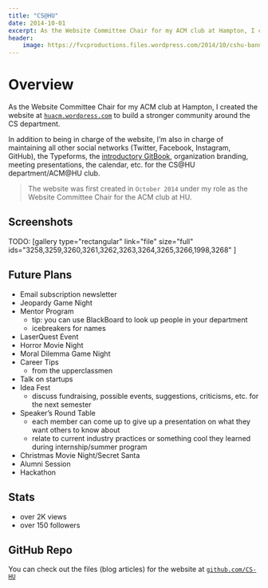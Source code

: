```yaml
---
title: "CS@HU"
date: 2014-10-01
excerpt: As the Website Committee Chair for my ACM club at Hampton, I created the website at huacm.wordpress.com to build a stronger community around the CS department.
header:
    image: https://fvcproductions.files.wordpress.com/2014/10/cshu-banner.jpg
---
```


Overview
========

As the Website Committee Chair for my ACM club at Hampton, I created the
website at [`huacm.wordpress.com`](https://huacm.wordpress.com "CS@HU")
to build a stronger community around the CS department.

In addition to being in charge of the website, I’m also in charge of
maintaining all other social networks (Twitter, Facebook, Instagram,
GitHub), the Typeforms, the [introductory
GitBook](https://bit.ly/hu-book "GitBook"), organization branding,
meeting presentations, the calendar, etc. for the CS@HU
department/ACM@HU club.

> The website was first created in `October 2014` under my role as the
> Website Committee Chair for the ACM club at HU.

Screenshots
-----------

TODO: [gallery type="rectangular" link="file" size="full"
ids="3258,3259,3260,3261,3262,3263,3264,3265,3266,1998,3268"
]

Future Plans
------------

-   Email subscription newsletter
-   Jeopardy Game Night
-   Mentor Program
    -   tip: you can use BlackBoard to look up people in your department
    -   icebreakers for names
-   LaserQuest Event
-   Horror Movie Night
-   Moral Dilemma Game Night
-   Career Tips
    -   from the upperclassmen
-   Talk on startups
-   Idea Fest
    -   discuss fundraising, possible events, suggestions, criticisms,
        etc. for the next semester
-   Speaker’s Round Table
    -   each member can come up to give up a presentation on what they
        want others to know about
    -   relate to current industry practices or something cool they
        learned during internship/summer program
-   Christmas Movie Night/Secret Santa
-   Alumni Session
-   Hackathon

Stats
-----

-   over 2K views
-   over 150 followers

GitHub Repo
-----------

You can check out the files (blog articles) for the website at
[`github.com/CS-HU`](https://github.com/CS-HU "CS@HU")
